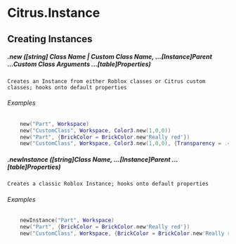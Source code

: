 # Citrus.Instance
## Creating Instances

##### .new ([string] Class Name | Custom Class Name, ...[Instance]Parent ...Custom Class Arguments ...[table]Properties)
	Creates an Instance from either Roblox classes or Citrus custom classes; hooks onto default properties
###### Examples
```lua
	new("Part", Workspace)
	new("CustomClass", Workspace, Color3.new(1,0,0))
	new("Part", {BrickColor = BrickColor.new'Really red'})
	new("CustomClass", Workspace, Color3.new(1,0,0), {Transparency = .4})
```

##### .newInstance ([string]Class Name, ...[Instance]Parent ...[table]Properties)
	Creates a classic Roblox Instance; hooks onto default properties
###### Examples
```lua
	newInstance("Part", Workspace)
	new("Part", {BrickColor = BrickColor.new'Really red'})
	new("CustomClass", Workspace, {BrickColor = BrickColor.new'Really red'})
```

